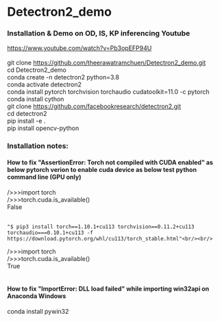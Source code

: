 # Detectron2_demo
### Installation & Demo on OD, IS, KP inferencing Youtube
https://www.youtube.com/watch?v=Pb3opEFP94U <br/><br/>
git clone https://github.com/theerawatramchuen/Detectron2_demo.git <br/>
cd Detectron2_demo <br/>
conda create -n detectron2 python=3.8 <br/>
conda activate detectron2 <br/>
conda install pytorch torchvision torchaudio cudatoolkit=11.0 -c pytorch <br/>
conda install cython <br/>
git clone https://github.com/facebookresearch/detectron2.git <br/>
cd detectron2 <br/>
pip install -e . <br/>
pip install opencv-python <br/>
### Installation notes: <br/>
#### How to fix "AssertionError: Torch not compiled with CUDA enabled" as below pytorch verion to enable cuda device as below test python command line (GPU only) <br/>
/>>>import torch<br/>
/>>>torch.cuda.is_available()<br/>
False<br/><br/>
```
"$ pip3 install torch==1.10.1+cu113 torchvision==0.11.2+cu113 torchaudio===0.10.1+cu113 -f https://download.pytorch.org/whl/cu113/torch_stable.html"<br/><br/>
```
/>>>import torch<br/>
/>>>torch.cuda.is_available()<br/>
True<br/><br/>

#### How to fix "ImportError: DLL load failed" while importing win32api on Anaconda Windows<br/>
conda install pywin32


